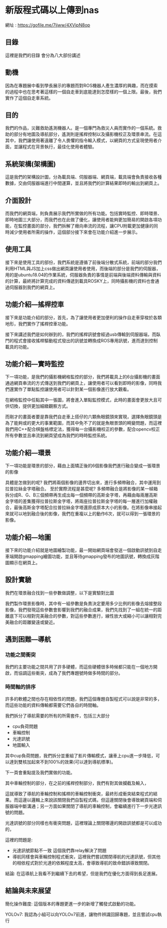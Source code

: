 # 新版程式碼以上傳到nas
網址 : 
https://gofile.me/7ijww/4XVipN8op


## 目錄

這裡是我們的目錄 會分為八大部份講述

## 動機

因為在專題展中看到學長展示的專題而對ROS機器人產生濃厚的興趣，而在摸索的過程中也在思考著這樣的一個自走車到底能達到怎麼樣的一個上限。最後，我們實作了這個自走車系統。

## 目的

我們的作品，災難救助遙測機器人。是一個專門為救災人員而實作的一個系統。救助的部分有地圖及導航部分，遙測則是搖桿控制以及攝影機校正及環景串流。在這其中，我們讓使用著遠離了令人畏懼的指令輸入模式，以網頁的方式呈現使用者介面，並讓程式在背景執行，最佳化使用者體驗。

## 系統架構(架構圖)

這是我們的架構設計圖，分為載具端、伺服器端、網頁端，載具端會負責接收各種數據，交由伺服器端進行中間運算，並且將我們的計算結果即時的輸出到網頁上。

## 介面設計

而我們的網頁端，則負責展示我們所實做的所有功能。包括實時監控、即時環景、即時地圖三大部分，而我們也在此做了優化，讓使用者能夠更加簡易的開啟各項功能，在監控畫面的部分，我們拆解了癮向串流的流程，讓CPU附載更加健康的同時減少使用者所需的操作，這個部分接下來會在功能介紹進一步展示。

## 使用工具

接下來是使用工具的部份，我們系統是遵循了前後端分散式系統，前端的部分我們利用HTML與JS加上css做出網頁讓使用者使用，而後端的部分是我們的伺服器，用的是ubuntu18.04的作業系統，伺服器負責的事情是前端與後端資料傳輸與資料的計算，最終將計算完成的資料傳遞到載具ROSKY上，同時攝影機的資料也會通過伺服器到我們的網頁上。

## 功能介紹—搖桿控車

接下來是功能介紹的部分，首先，為了讓使用者更加便利的操作自走車穿梭於各類地形，我們實作了搖桿控車功能。

接下來講述我們是如何辦到的，我們的搖桿訊號會經過usb傳輸到伺服器端，而臥門的程式會接收搖桿驅動程式發出的訊號並轉換成ROS專用訊號，進而達到控制載具的功能。

## 功能介紹—實時監控

下一項功能，是我們的攝影機網格監控的部分，我們將載具上的6台攝影機的畫面通過網頁串流的方式傳送到我們的網頁上，讓使用者可以看到即時的影像，同時我們還實作了單點監控讓使用者可以針對某一個影像進行放大觀看。

在網格監控中任點其中一張圖，將會進入單點監控模式，此時的畫面會更放大且可供切換，提供更加細緻觀察方式。

而剛才的畫面者要是靠我們自走車上搭仔的六顆魚眼鏡頭來實現，選擇魚眼鏡頭是為了能夠或的更大的事業範圍，而其中免不了的就是魚眼景頭的畸變問題，而這裡我們用C++配合棋盤格標定法，獲得每一台攝影機校正的參數，配合opencv校正所有參數並且串流到網頁望成為我們的時時監控系統。

## 功能介紹—環景

下一項功能是環景的部分，藉由上面矯正後的6個影像我們進行融合變成一張環景的影像

具體是怎做到的呢?
我們將兩個影像的邊界切出來，進行多頻帶融合，其中運用到拉普拉絲金字塔融合。
至於實際流程是甚麼呢?
多頻帶融合是將影像的某一幀箱拆分成R、G、B三個頻帶再生成出每一個頻帶的高斯金字塔，再藉由每兩層高斯金字塔的差集獲得拉普拉斯金字塔，將兩座拉普拉斯金字塔的每一層進行加權融合，最後高斯金字塔配合拉普拉絲金字塔還原成原本大小的影像。在將影像串接起來就可以地到融合後的影像，我們在重複以上的動作6次，就可以得到一張環景的影像。

## 功能介紹—地圖

接下來的功能介紹就是地圖繪製功能，最一開始網頁端會發送一個啟動訊號到自走車端開啟gmapping繪圖功能，並且等待gmapping發布的地圖訊號，轉換成灰階圖顯示在網頁上。

## 設計實驗

我們在環景融合找到一些參數做調整，以下是實驗對比圖

我們製作環景影像時，其中有一組參數是負責決定要用多少比例的影像去熔接整段影像，我們發現這些參數會影響到我們的融合成果，我們先找到了一組在統一的距離底下可以相對完美融合的參數，對這些參數進行，線性放大或縮小可以讓相對完美融合的距離變遠或變近。

## 遇到困難—導航

### 功能之間衝突

我們的主要功能之間共用了許多硬體，而這些硬體很多時候都只能在一個地方開啟，而協調這些衝突，成為了我們專題號時做多時間的部分。

### 時間軸的排序

許多的軟體之間也存在相依性的問題，我們這個專題自製程式可以說是非常的多，而這些功能的資料傳輸都需要它們各自的時間軸。

我們拆分了導航需要的所有的所需套件，包括三大部分

- cpu負荷問題
- 車輪控制
- 光達訊號
- 地圖輸入

其中cup負荷問題，我們拆分並重組了影片傳輸模式，讓車上cpu進一步降低，可以達到雙核加起來不到100%的效果(可以達到導航標準)。

下一頁會重點提及我們實做的功能。

其中車輪控制的部分，在之前的搖桿控制部分，我們有對其做攔截及輸入，

這就導致了導航的車輪控制和搖桿的車輪控制衝突，最終形成衝突結束程式的結果。而這邊以邏輯上來說該關閉我們自製程式碼，但這邊關閉後會導致網頁端和伺服器端中斷溝通；另一方面如果關閉了導航的車輪控制，會繼續進行下一步光達訊號的問題。

光達訊號的部分同樣也有衝突問題，這裡理論上關閉哪邊的開啟訊號都是可以成功的，

這裡的問題是:

- 光達訊號節點不一致 這個我們靠relay解決了問題
- 導航同樣會與車輪控制程式衝突，這裡我們嘗試關閉導航的光達訊號，但其他的相依程式對於光達的依賴程度太高，會導致導航的致命錯誤導致關閉。

結論: 在這導航上我看不到繼續下去的希望，但是我們在優化方面得到長足進展。

## 結論與未來展望

簡化操作難度: 這個版本的專題更進一步的新增了觸發式啟動的功能。

YOLOv7: 我認為小組可以向YOLOv7前進，讓物件辨識回歸專題，並且嘗試cpu執行